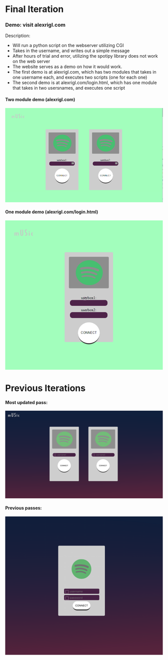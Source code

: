 # Final Iteration
### Demo: visit alexrigl.com

Description:
- Will run a python script on the webserver utilizing CGI
- Takes in the username, and writes out a simple message
- After hours of trial and error, utilizing the spotipy library does not work on the web server
- The website serves as a demo on how it would work. 
- The first demo is at alexrigl.com, which has two modules that takes in one username each, and executes two scripts (one for each one)
- The second demo is at alexrigl.com/login.html, which has one module that takes in two usersnames, and executes one script
#### Two module demo (alexrigl.com)
![alt text](https://github.com/MatthewParnham/SpotifyApplication/blob/master/HTML%26CSS/twomodule.PNG)
#### One module demo (alexrigl.com/login.html)
![alt text](https://github.com/MatthewParnham/SpotifyApplication/blob/master/HTML%26CSS/onemodule.PNG)

# Previous Iterations
#### Most updated pass:
![alt text](https://github.com/MatthewParnham/SpotifyApplication/blob/master/HTML%26CSS/Screen%20Shot%202019-04-30%20at%201.39.29%20PM.png)

#### Previous passes:
![alt text](https://github.com/MatthewParnham/SpotifyApplication/blob/master/HTML%26CSS/htmlPreview.png)

